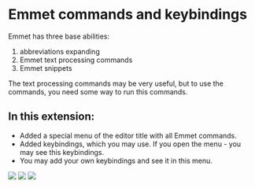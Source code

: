 # Emmet commands and keybindings
Emmet has three base abilities:

1. abbreviations expanding
2. Emmet text processing commands
3. Emmet snippets

The text processing commands may be very useful, but to use the commands, you need some way to run this commands. 

## In this extension:
- Added a special menu of the editor title with all Emmet commands. 
- Added keybindings, which you may use. If you open the menu - you may see this keybindings.
- You may add your own keybindings and see it in this menu.

![](https://bognaum.github.io/vscode-emmet-commands-and-keybindings/IMG/Screenshot-01.png)
![](https://bognaum.github.io/vscode-emmet-commands-and-keybindings/IMG/Screenshot-02.png)
![](https://bognaum.github.io/vscode-emmet-commands-and-keybindings/IMG/Screenshot-03.png)
